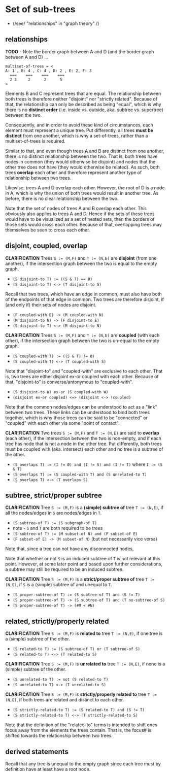 
<!-- ======================================================================= -->
# Set of sub-trees

* (/see/ "relationships" in "graph theory" /)

<!-- ======================================================================= -->
## relationships

**TODO** - Note the border graph between A and D
(and the border graph between A and D) ...

```
multiset-of-trees = <
A: 1 , B: 4 , C: 4 , D: 2 , E: 2, F: 3
  ===    ===    ===    ===
  2 3     2      2      5
>
```

Elements B and C represent trees that are equal. The relationship between both
trees is therefore neither "disjoint" nor "strictly related". Because of that,
the relationship can only be described as being "equal", which is why there
is no **distinct order** (i.e. inside vs. outside, aka. subtree vs. supertree)
between the two.

Consequently, and in order to avoid these kind of circumstances, each element
must represent a unique tree. Put differently, all trees **must be distinct**
from one another, which is why a set-of-trees, rather than a multiset-of-trees
is required.

Similar to that, and even though trees A and B are distinct from one another,
there is no distinct relationship between the two. That is, both trees have
nodes in common (they would otherwise be disjoint) and nodes that the other
tree does not have (they would otherwise be related). As such, both trees
**overlap** each other and therefore represent another type of relationship
between two trees.

Likewise, trees A and D overlap each other. However, the root of D is a node
in A, which is why the union of both trees would result in another tree. As
before, there is no clear relationship between the two.

Note that the set of nodes of trees A and B overlap each other. This obviously
also applies to trees A and D. Hence if the sets of these trees would have to
be visualized as a set of nested sets, then the borders of those sets would
cross each other. Because of that, overlapping trees may themselves be seen
to cross each other.

<!-- ======================================================================= -->
## disjoint, coupled, overlap

**CLARIFICATION**
Trees `S := (M,F)` and `T := (N,E)` are **disjoint** (from one another),
if the intersection graph between the two is equal to the empty graph.

* `(S disjoint-to T) := ((S & T) == Ø)`
* `(S disjoint-to T) <-> (T disjoint-to S)`

Recall that two trees, which have an edge in common, must also have both
of the endpoints of that edge in common. Two trees are therefore disjoint,
if (and only if) their sets of nodes are disjoint.

* `(F coupled-with E) -> (M coupled-with N)`
* `(M disjoint-to N) -> (F disjoint-to E)`
* `(S disjoint-to T) <-> (M disjoint-to N)`

**CLARIFICATION**
Trees `S := (M,F)` and `T := (N,E)` are **coupled** (with each other),
if the intersection graph between the two is un-equal to the empty graph.

* `(S coupled-with T) := ((S & T) != Ø)`
* `(S coupled-with T) <-> (T coupled-with S)`

Note that "disjoint-to" and "coupled-with" are exclusive to each other.
That is, two trees are either disjoint ex-or coupled with each other.
Because of that, "disjoint-to" is converse/antonymous to "coupled-with".

* `(S disjoint-to W) ex-or (S coupled-with W)`
* `(disjoint ex-or coupled) <=> (disjoint <-> !coupled)`

Note that the common nodes/edges can be understood to act as a "link" between
two trees. These links can be understood to bind both trees together, which
is why those trees can be said to be "connected" or "coupled" with each other
via some "point of contact".

**CLARIFICATION**
Two trees `S := (M,F)` and `T := (N,E)` are said to **overlap** (each other),
if the intersection between the two is non-empty, and if each tree has node
that is not a node in the other tree. Put differently, both trees must be
coupled with (aka. intersect) each other and no tree is a subtree of the other.

* `(S overlaps T) := (I != Ø) and (I != S) and (I != T)` where `I := (S & T)`
* `(S overlaps T) := (S coupled-with T) and (S unrelated-to T)`
* `(S overlaps T) <-> (T overlaps S)`

<!-- ======================================================================= -->
## subtree, strict/proper subtree

**CLARIFICATION**
Tree `S := (M,F)` is a **(simple) subtree of** tree `T := (N,E)`,
if all the nodes/edges in `S` are nodes/edges in `T`.

* `(S subtree-of T) := (S subgraph-of T)`
* note - `S` and `T` are both required to be trees
* `(S subtree-of T) := (M subset-of N) and (F subset-of E)`
* `(F subset-of E) -> (M subset-of N)` (but not necessarily vice versa)

Note that, since a tree can not have any disconnected nodes, 

Note that whether or not `S` is an induced subtree of `T` is not relevant at
this point. However, at some later point and based upon further considerations,
a subtree may still be required to be an induced subtree.

**CLARIFICATION**
Tree `S := (M,F)` is a **strict/proper subtree of** tree `T := (N,E)`,
if `S` is a (simple) subtree of and unequal to `T`.

* `(S proper-subtree-of T) := (S subtree-of T) and (S != T)`
* `(S proper-subtree-of T) -> (S subtree-of T) and (T no-subtree-of S)`
* `(S proper-subtree-of T) -> (#M < #N)`

<!-- ======================================================================= -->
## related, strictly/properly related

**CLARIFICATION**
Tree `S := (M,F)` is **related to** tree `T := (N,E)`,
if one tree is a (simple) subtree of the other.

* `(S related-to T) := (S subtree-of T) or (T subtree-of S)`
* `(S related-to T) <-> (T related-to S)`

**CLARIFICATION**
Tree `S := (M,F)` is **unrelated to** tree `T := (N,E)`,
if none is a (simple) subtree of the other.

* `(S unrelated-to T) := not (S related-to T)`
* `(S unrelated-to T) <-> (T unrelated-to S)`

**CLARIFICATION**
Tree `S := (M,F)` is **strictly/properly related to** tree `T := (N,E)`,
if both trees are related and distinct to each other.

* `(S strictly-related-to T) := (S related-to T) and (S != T)`
* `(S strictly-related-to T) <-> (T strictly-related-to S)`

Note that the definition of the "related-to" terms is intended to shift
ones focus away from the elements the trees contain. That is, the focus#
is shifted towards the relationship between two trees.

<!-- ======================================================================= -->
## derived statements

Recall that any tree is unequal to the empty graph since each tree must
by definition have at least have a root node.
